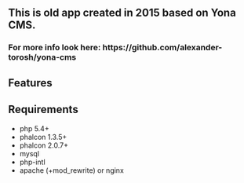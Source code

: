 <h2>This is old app created in 2015 based on Yona CMS. </h2>
<h3>For more info look here: https://github.com/alexander-torosh/yona-cms</h3>

## Features


## Requirements

* php 5.4+
* phalcon 1.3.5+
* phalcon 2.0.7+
* mysql
* php-intl
* apache (+mod_rewrite) or nginx

